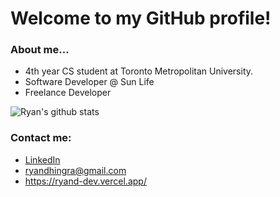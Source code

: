 # Welcome to my GitHub profile!

### About me...
* 4th year CS student at Toronto Metropolitan University.
* Software Developer @ Sun Life
* Freelance Developer
  
![Ryan's github stats](https://github-readme-stats.vercel.app/api?username=RyanDhingra&show_icons=true&bg_color=0492C2&text_color=ffffff&title_color=ffffff&icon_color=ffffff)

### Contact me:
* <a href="https://www.linkedin.com/in/ryan-dhingra-82969822b/" target="_blank">LinkedIn</a>
* ryandhingra@gmail.com
* https://ryand-dev.vercel.app/
